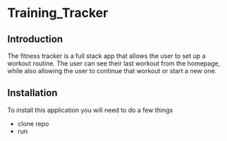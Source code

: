# Training_Tracker

## Introduction
The fitness tracker is a full stack app that allows the user to set up a workout routine.
The user can see their last workout from the homepage, while also allowing the user to continue that workout or start a new one.

## Installation 
To install this application you will need to do a few things
- clone repo 
- run 
